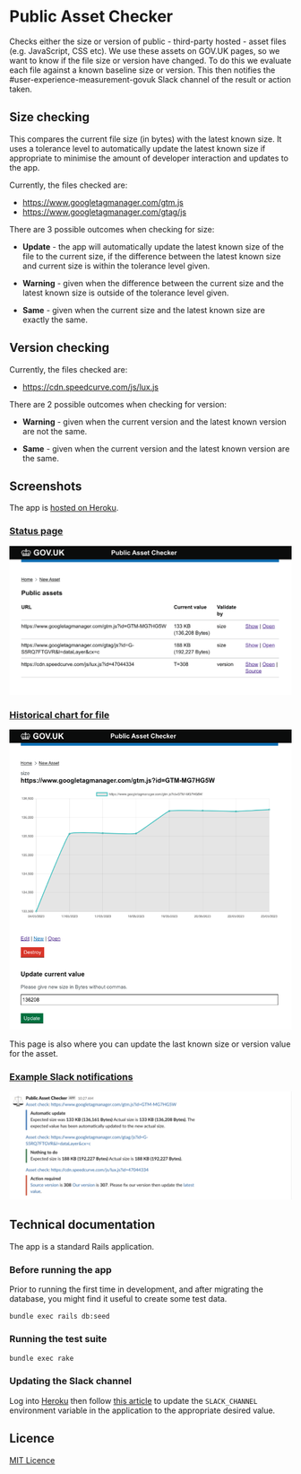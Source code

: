 # Public Asset Checker

Checks either the size or version of public - third-party hosted - asset files (e.g. JavaScript, CSS etc). We use these assets on GOV.UK pages, so we want to know if the file size or version have changed. To do this we evaluate each file against a known baseline size or version. This then notifies the #user-experience-measurement-govuk Slack channel of the result or action taken.

## Size checking

This compares the current file size (in bytes) with the latest known size. It uses a tolerance level to automatically update the latest known size if appropriate to minimise the amount of developer interaction and updates to the app.

Currently, the files checked are:

* https://www.googletagmanager.com/gtm.js
* https://www.googletagmanager.com/gtag/js

There are 3 possible outcomes when checking for size:

* __Update__ - the app will automatically update the latest known size of the file to the current size, if the difference between the latest known size and current size is within the tolerance level given.

* __Warning__ - given when the difference between the current size and the latest known size is outside of the tolerance level given.

* __Same__ - given when the current size and the latest known size are exactly the same.

## Version checking

Currently, the files checked are:

* https://cdn.speedcurve.com/js/lux.js

There are 2 possible outcomes when checking for version:

* __Warning__ - given when the current version and the latest known version are not the same.

* __Same__ - given when the current version and the latest known version are the same.

## Screenshots

The app is [hosted on Heroku](https://govuk-public-asset-checker.herokuapp.com/).

### [Status page](https://govuk-public-asset-checker.herokuapp.com)

![image](/docs/status-page.png)

### [Historical chart for file](https://govuk-public-asset-checker.herokuapp.com/public_assets/2)

![image](/docs/url-chart-page.png)

This page is also where you can update the last known size or version value for the asset.

### [Example Slack notifications](https://gds.slack.com/archives/C03BF2YV63E)

![image](/docs/slack-notifications.png)

## Technical documentation

The app is a standard Rails application.

### Before running the app

Prior to running the first time in development, and after migrating the database, you might find it useful to create some test data.

```shell
bundle exec rails db:seed
```

### Running the test suite

```shell
bundle exec rake
```

### Updating the Slack channel

Log into [Heroku](https://www.heroku.com/) then follow [this article](https://devcenter.heroku.com/articles/config-vars) to update the `SLACK_CHANNEL` environment variable in the application to the appropriate desired value. 

## Licence

[MIT Licence](LICENCE)
